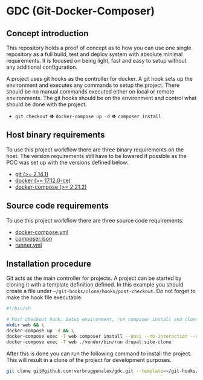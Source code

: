 # GDC (Git-Docker-Composer)

## Concept introduction

This repository holds a proof of concept as to how you can use one single
repository as a full build, test and deploy system with absolute minimal
requirements. It is focused on being light, fast and easy to setup without any
additional configuration.

A project uses git hooks as the controller for docker. A git hook sets up the
environment and executes any commands to setup the project. There should be no
manual commands executed either on local or remote environments. The git hooks
should be on the environment and control what should be done with the project.

- `git checkout` **=>** `docker-compose up -d` **=>** `composer install`

## Host binary requirements

To use this project workflow there are three binary requirements on the host.
The version requirements still have to be lowered if possible as the POC was
set up with the versions defined below:

* [git (>= 2.14.1)](https://git-scm.com/book/en/v2/Getting-Started-Installing-Git)
* [docker (>= 17.12.0-ce)](https://docs.docker.com/install/)
* [docker-compose (>= 2.21.2)](https://docs.docker.com/compose/install/#install-compose)

## Source code requirements

To use this project workflow there are three source code requirements:

* [docker-compose.yml](./docker-compose.yml)
* [composer.json](./composer.json)
* [runner.yml](./runner.yml)

## Installation procedure

Git acts as the main controller for projects. A project can be started by cloning it
with a template definition defined. In this example you should create a file under
`~/git-hooks/clone/hooks/post-checkout`. Do not forget to make the hook file
executable.

```bash
#!/bin/sh

# Post checkout hook. Setup environment, run composer install and clone site.
mkdir web && \
docker-compose up -d && \
docker-compose exec -T web composer install --ansi --no-interaction --no-suggest && \
docker-compose exec -T web ./vendor/bin/run drupal:site-clone
```

After this is done you can run the following command to install the project.
This will result in a clone of the project for development purposes.

```bash
git clone git@github.com:verbruggenalex/gdc.git --template=~/git-hooks/clone/
```
